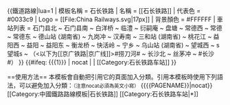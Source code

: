 {{鐵道路線|lua=1
| 模板名稱 = 石长铁路
| 名稱 = [[石长铁路]]
| 代表色 = #0033c9
| Logo = [[File:China Railways.svg|17px]]
| 背景顏色 = #FFFFFF
| 車站列表 = 石门县北 ~ 石门县南 ~ 白洋桥 ~ 临澧 ~ 衍嗣庵 ~ 盘塘 ~ 常德西 ~ 常德 ~ 常德东 ~ 德山站 (湖南省) ~ 九岗冲 ~ 汉寿南 ~ 三和站 (湖南省) ~ 桃花江 ~ 益阳西 ~ 益阳 ~ 益阳东 ~ 衡龙桥 ~ 快活岭 ~ 宁乡 ~ 乌山站 (湖南省) ~ 望城西 ~ s望城s  ~ （<以下为[[京广铁路|京广线]]>#捞刀河# ~ 长沙北 ~ 丝茅冲 ~ #长沙#）
}}
<includeonly>{{#ifeq: {{{1}}} | nocat | <!--空--> | [[Category:石长铁路车站]] }}</includeonly><noinclude>

==使用方法==
本模板會自動把引用它的頁面加入分類。引用本模板時使用下列語法，可以避免加入分類：<small>（注意nocat必須為英文小寫）</small>
 <nowiki>{{</nowiki>{{PAGENAME}}<nowiki>|nocat}}</nowiki>
[[Category:中國鐵路路線模板|石长铁路]]
[[Category:石长铁路车站|*]]
</noinclude>